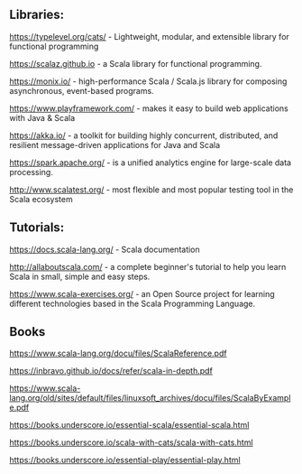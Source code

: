 ## Libraries:

https://typelevel.org/cats/ - Lightweight, modular, and extensible library for functional programming

https://scalaz.github.io - a Scala library for functional programming.

https://monix.io/ - high-performance Scala / Scala.js library for composing asynchronous, event-based programs.

https://www.playframework.com/ - makes it easy to build web applications with Java & Scala

https://akka.io/ - a toolkit for building highly concurrent, distributed, and resilient message-driven applications for Java and Scala

https://spark.apache.org/ - is a unified analytics engine for large-scale data processing. 

http://www.scalatest.org/ - most flexible and most popular testing tool in the Scala ecosystem


## Tutorials:

https://docs.scala-lang.org/ - Scala documentation

http://allaboutscala.com/ - a complete beginner's tutorial to help you learn Scala in small, simple and easy steps.

https://www.scala-exercises.org/ - an Open Source project for learning different technologies based in the Scala Programming Language.


## Books

https://www.scala-lang.org/docu/files/ScalaReference.pdf

https://inbravo.github.io/docs/refer/scala-in-depth.pdf

https://www.scala-lang.org/old/sites/default/files/linuxsoft_archives/docu/files/ScalaByExample.pdf

https://books.underscore.io/essential-scala/essential-scala.html

https://books.underscore.io/scala-with-cats/scala-with-cats.html

https://books.underscore.io/essential-play/essential-play.html
